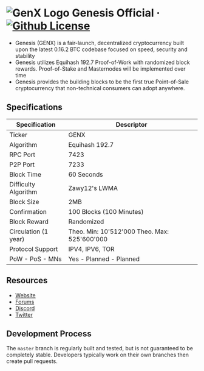 ![GenX Logo](https://i.imgur.com/DAh8pFI.png "Genesis")
Genesis Official
&middot;
[![Github License](https://img.shields.io/npm/l/express.svg)](https://github.com/genesisofficial/genesis/blob/master/COPYING)
=====================================

* Genesis (GENX) is a fair-launch, decentralized cryptocurrency built upon the latest 0.16.2 BTC codebase focused on speed, security and stability
* Genesis utilizes Equihash 192.7 Proof-of-Work with randomized block rewards. Proof-of-Stake and Masternodes will be implemented over time
* Genesis provides the building blocks to be the first true Point-of-Sale cryptocurrency that non-technical consumers can adopt anywhere.

## Specifications

| Specification         | Descriptor                                    |
|-----------------------|-----------------------------------------------|
| Ticker                | GENX                                          |
| Algorithm             | Equihash 192.7                                |
| RPC Port              | 7423                                          |
| P2P Port              | 7233                                          |
| Block Time            | 60 Seconds                                    |
| Difficulty Algorithm  | Zawy12's LWMA                                 |
| Block Size            | 2MB                                           |
| Confirmation          | 100 Blocks (100 Minutes)                      |
| Block Reward          | Randomized                                    |
| Circulation (1 year)  | Theo. Min: 10'512'000 Theo. Max: 525'600'000  |
| Protocol Support      | IPV4, IPV6, TOR                               |
| PoW - PoS - MNs       | Yes - Planned - Planned                       |

## Resources

* [Website](https://genesisnetwork.io/)
* [Forums](https://genesisnetwork.io/forum/)
* [Discord](https://discord.gg/8hSjExc)
* [Twitter](https://twitter.com/genx_network)


## Development Process

The `master` branch is regularly built and tested, but is not guaranteed to be completely stable. Developers typically work on their own branches then create pull requests.
